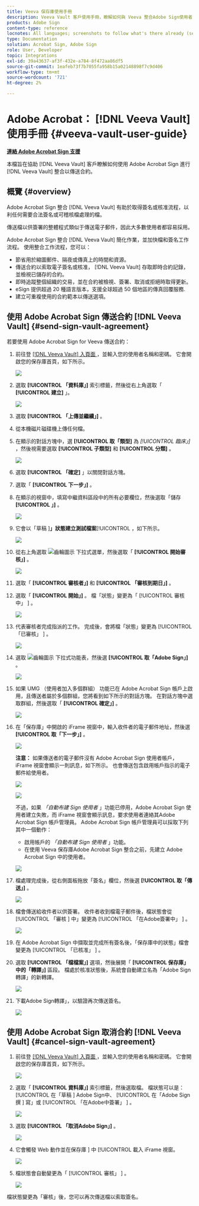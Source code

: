 ```yaml
---
title: Veeva 保存庫使用手冊
description: Veeva Vault 客戶使用手冊，瞭解如何與 Veeva 整合Adobe Sign使用者
products: Adobe Sign
content-type: reference
locnotes: All languages; screenshots to follow what's there already (seems there is a mix within a given language version of the article)
type: Documentation
solution: Acrobat Sign, Adobe Sign
role: User, Developer
topic: Integrations
exl-id: 39a43637-af3f-432e-a784-8f472aa86df5
source-git-commit: 1eafeb73f7b7055fa958b15a02148898f7c9d406
workflow-type: tm+mt
source-wordcount: '721'
ht-degree: 2%

---
```


# Adobe Acrobat： [!DNL Veeva Vault] 使用手冊 {#veeva-vault-user-guide}

[**連絡 Adobe Acrobat Sign 支援**](https://adobe.com/go/adobesign-support-center_tw)

本檔旨在協助 [!DNL Veeva Vault] 客戶瞭解如何使用 Adobe Acrobat Sign 進行 [!DNL Veeva Vault] 整合以傳送合約。

## 概覽 {#overview}

Adobe Acrobat Sign 整合 [!DNL Veeva Vault] 有助於取得簽名或核准流程，以利任何需要合法簽名或可稽核檔處理的檔。

傳送檔以供簽署的整體程式類似于傳送電子郵件，因此大多數使用者都容易採用。

Adobe Acrobat Sign 整合 [!DNL Veeva Vault] 簡化作業，並加快檔和簽名工作流程。 使用整合工作流程，您可以：

* 節省用於縮圖郵件、隔夜或傳真上的時間和資源。
* 傳送合約以索取電子簽名或核准， [!DNL Veeva Vault] 存取即時合約記錄，並檢視已儲存的合約。
* 即時追蹤整個組織的交易，並在合約被檢視、簽署、取消或拒絕時取得更新。
* eSign 提供超過 20 種語言版本，支援全球超過 50 個地區的傳真回覆服務.
* 建立可重複使用的合約範本以傳送選項。

## 使用 Adobe Acrobat Sign 傳送合約 [!DNL Veeva Vault] {#send-sign-vault-agreement}

若要使用 Adobe Acrobat Sign for Veeva 傳送合約：

1. 前往登 [[!DNL Veeva Vault]  入頁面 ](https://login.veevavault.com/) ，並輸入您的使用者名稱和密碼。 它會開啟您的保存庫首頁，如下所示。

   ![](images/vault-home.png)

1. 選取 **[!UICONTROL 「資料庫」]** 索引標籤，然後從右上角選取「 **[!UICONTROL 建立]** 」。

   ![](images/create-library.png)

1. 選取 **[!UICONTROL 「上傳並繼續」]** 。

1. 從本機磁片磁碟機上傳任何檔。

1. 在顯示的對話方塊中，選 **[!UICONTROL 取「類型]** 為 *[!UICONTROL 臨床」]* ，然後視需要選取 **[!UICONTROL 子類型]** 和 **[!UICONTROL 分類]** 。

   ![](images/choose-document-type.png)

1. 選取 **[!UICONTROL 「確定]** 」以關閉對話方塊。

1. 選取「 **[!UICONTROL 下一步」]** 。

1. 在顯示的視窗中，填寫中繼資料區段中的所有必要欄位，然後選取「儲存 **[!UICONTROL 」]** 。

   ![](images/metadata-details.png)

1. 它會以「草稿 ]**」狀態建立測試檔案**[!UICONTROL  ，如下所示。

   ![](images/document-draft.png)

1. 從右上角選取 ![ 齒輪圖示 ](images/icon-gear.png) 下拉式選單，然後選取「 **[!UICONTROL 開始審核」]** 。

   ![](images/start-review.png)

1. 選取「 **[!UICONTROL 審核者」]** 和 **[!UICONTROL 「審核到期日」]** 。

1. 選取「 **[!UICONTROL 開始」]** 。 檔「狀態」變更為「 [!UICONTROL  審核中」 ] 。

   ![](images/in-review.png)

1. 代表審核者完成指派的工作。 完成後，會將檔「狀態」變更為 [!UICONTROL  「已審核」 ] 。

   ![](images/reviewed-status.png)

1. 選取 ![ 齒輪圖示 ](images/icon-gear.png) 下拉式功能表，然後選 **[!UICONTROL 取「Adobe Sign」]** 。

   ![](images/select-adobe-sign.png)

1. 如果 UMG （使用者加入多個群組） 功能已在 Adobe Acrobat Sign 帳戶上啟用，且傳送者屬於多個群組，您將看到如下所示的對話方塊。 在對話方塊中選取群組，然後選取「 **[!UICONTROL 確定」]** 。

   ![](images/umg-dialog.png)

1. 在「保存庫」中開啟的 iFrame 視窗中，輸入收件者的電子郵件地址，然後選 **[!UICONTROL 取「下一步」]** 。

   ![](images/iframe.png)

   **注意：** 如果傳送者的電子郵件沒有 Adobe Acrobat Sign 使用者帳戶，iFrame 視窗會顯示一則訊息，如下所示。 也會傳送包含啟用帳戶指示的電子郵件給使用者。

   ![](images/iFrame-registration-message.png)

   ![](images/iFrame-confirm-email.png)

   不過，如果 *「自動布建 Sign 使用者* 」功能已停用，Adobe Acrobat Sign 使用者建立失敗，而 iFrame 視窗會顯示訊息，要求使用者連絡其Adobe Acrobat Sign 帳戶管理員。 Adobe Acrobat Sign 帳戶管理員可以採取下列其中一個動作：

   * 啟用帳戶的 *「自動布建 Sign 使用者* 」功能。
   * 在使用 Veeva 保存庫Adobe Acrobat Sign 整合之前，先建立 Adobe Acrobat Sign 中的使用者。

   ![](images/iFrame-contact-administrator.png)

1. 檔處理完成後，從右側面板拖放「簽名」欄位，然後選 **[!UICONTROL 取「傳送」]** 。

   ![](images/add-signature-fields.png)

1. 檔會傳送給收件者以供簽署。 收件者收到檔電子郵件後，檔狀態會從 [!UICONTROL  「審核 ] 中」變更為 [!UICONTROL  「在Adobe簽署中」 ] 。

   ![](images/in-adobe-signing.png)

1. 在 Adobe Acrobat Sign 中擷取並完成所有簽名後，「保存庫中的狀態」檔會變更為 [!UICONTROL  「已核准」 ] 。

1. 選取 **[!UICONTROL 「檔檔案」]** 選項，然後展開「 **[!UICONTROL 保存庫」中的「轉譯」]** 區段。 檔處於核准狀態後，系統會自動建立名為「Adobe Sign轉譯」的新轉譯。

   ![](images/document-files.png)

1. 下載Adobe Sign轉譯」，以驗證再次傳送簽名。

   ![](images/verify-signature.png)

## 使用 Adobe Acrobat Sign 取消合約 [!DNL Veeva Vault] {#cancel-sign-vault-agreement}

1. 前往登 [[!DNL Veeva Vault]  入頁面 ](https://login.veevavault.com/) ，並輸入您的使用者名稱和密碼。 它會開啟您的保存庫首頁，如下所示。

   ![](images/vault-home.png)

1. 選取「 **[!UICONTROL 資料庫」]** 索引標籤，然後選取檔。 檔狀態可以是： [!UICONTROL  在「草稿 ] Adobe Sign中、 [!UICONTROL  在「Adobe Sign撰 ] 寫」或 [!UICONTROL  「在Adobe中簽署」 ] 。

   ![](images/document-adobe-sign-authoring.png)

1. 選取 **[!UICONTROL 「取消Adobe Sign」]** 。

   ![](images/cancel-document.png)

1. 它會觸發 Web 動作並在保存庫 ] 中 [!UICONTROL  載入 iFrame 視窗。

   ![](images/cancelled-document.png)

1. 檔狀態會自動變更為「 [!UICONTROL  審核」 ] 。

   ![](images/cancel-reviewed.png)

檔狀態變更為「審核」後，您可以再次傳送檔以索取簽名。
